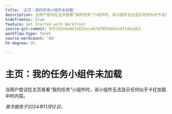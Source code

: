 ```yaml
---
title: '主页：我的任务小组件未加载'
description: 当用户尝试在主页查看“我的任务”小组件时，该小组件无法显示任何似乎卡在加载中的内容。
hidefromtoc: true
feature: Get Started with Workfront
source-git-commit: 9723d244a9e72025eca6742995b6be1d7144a3b3
workflow-type: tm+mt
source-wordcount: '64'
ht-degree: 0%

---
```


# 主页：我的任务小组件未加载

<!--
>[!NOTE]
>
>This issue was fixed on October 24, 2024.
-->

当用户尝试在主页查看“我的任务”小组件时，该小组件无法显示任何似乎卡在加载中的内容。

_首次报告于2024年11月12日。_
